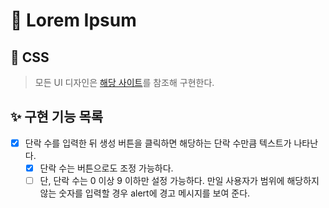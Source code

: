 # 🚀 Lorem Ipsum

## 🎨 CSS

> 모든 UI 디자인은 [해당 사이트](https://vannilla-js-basic-project-13-lorem-ipsum.netlify.app)를 참조해 구현한다.

## ✨ 구현 기능 목록

- [x] 단락 수를 입력한 뒤 생성 버튼을 클릭하면 해당하는 단락 수만큼 텍스트가 나타난다.
  - [x] 단락 수는 버튼으로도 조정 가능하다.
  - [ ] 단, 단락 수는 0 이상 9 이하만 설정 가능하다. 만일 사용자가 범위에 해당하지 않는 숫자를 입력할 경우 alert에 경고 메시지를 보여 준다.

